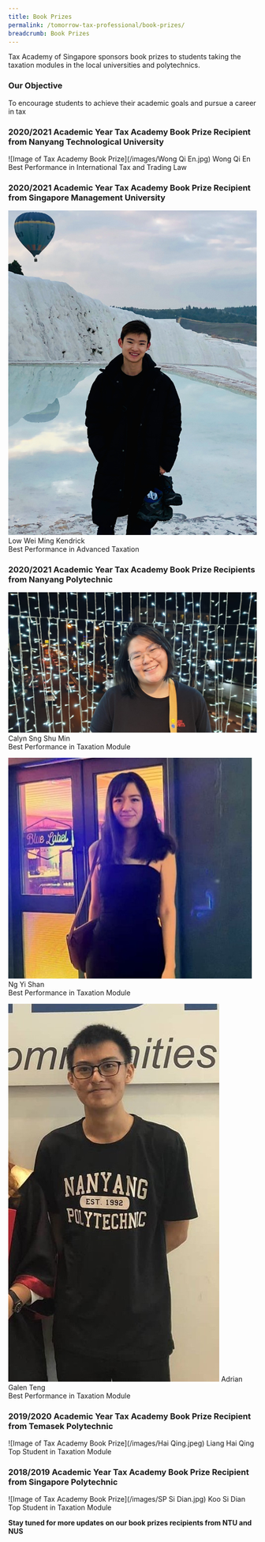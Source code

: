 ```yaml
---
title: Book Prizes
permalink: /tomorrow-tax-professional/book-prizes/
breadcrumb: Book Prizes
---
```

Tax Academy of Singapore sponsors book prizes to students taking the taxation modules in the local universities and polytechnics. 


### **Our Objective**

To encourage students to achieve their academic goals and pursue a career in tax

### **2020/2021 Academic Year Tax Academy Book Prize Recipient from Nanyang Technological University**

![Image of Tax Academy Book Prize](/images/Wong Qi En.jpg)
Wong Qi En<br>
Best Performance in International Tax and Trading Law<br>



### **2020/2021 Academic Year Tax Academy Book Prize Recipient from Singapore Management University**

![Image of Tax Academy Book Prize](/images/KENDRICK.jpg)
Low Wei Ming Kendrick<br>
Best Performance in Advanced Taxation<br>

### **2020/2021 Academic Year Tax Academy Book Prize Recipients from Nanyang Polytechnic**

![Image of Tax Academy Book Prize](/images/Calyn.jpg)
Calyn Sng Shu Min<br>
Best Performance in Taxation Module<br>

![Image of Tax Academy Book Prize](/images/NgYiShan.jpeg)
Ng Yi Shan<br>
Best Performance in Taxation Module<br>


![Image of Tax Academy Book Prize](/images/Adrian.jpg)
Adrian Galen Teng<br>
Best Performance in Taxation Module<br>


### **2019/2020 Academic Year Tax Academy Book Prize Recipient from Temasek Polytechnic**

![Image of Tax Academy Book Prize](/images/Hai Qing.jpeg)
Liang Hai Qing<br>
Top Student in Taxation Module<br>


### **2018/2019 Academic Year Tax Academy Book Prize Recipient from Singapore Polytechnic**

![Image of Tax Academy Book Prize](/images/SP Si Dian.jpg)
Koo Si Dian<br>
Top Student in Taxation Module<br>

**Stay tuned for more updates on our book prizes recipients from NTU and NUS**
